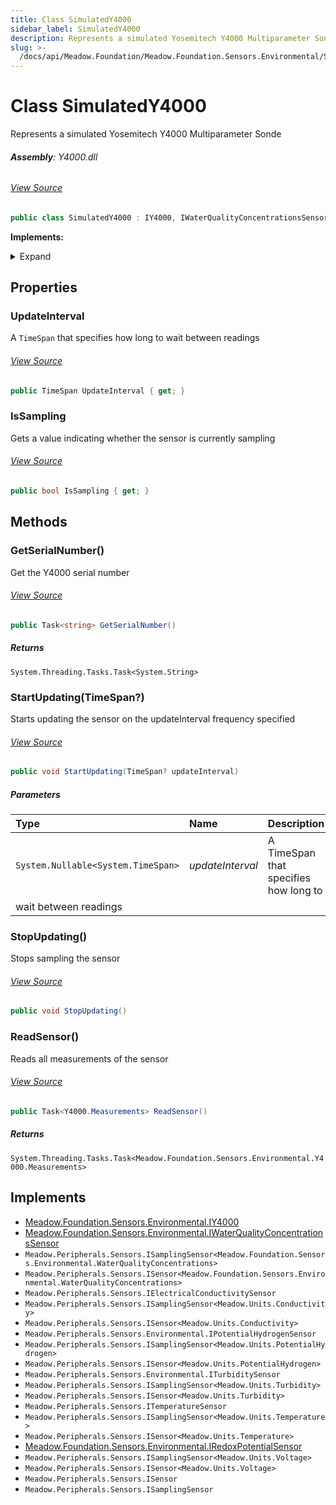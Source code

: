 ```yaml
---
title: Class SimulatedY4000
sidebar_label: SimulatedY4000
description: Represents a simulated Yosemitech Y4000 Multiparameter Sonde
slug: >-
  /docs/api/Meadow.Foundation/Meadow.Foundation.Sensors.Environmental/SimulatedY4000
---
```

# Class SimulatedY4000
Represents a simulated Yosemitech Y4000 Multiparameter Sonde

###### **Assembly**: Y4000.dll
###### [View Source](https://github.com/WildernessLabs/Meadow.Foundation.git/blob/develop/Source/Meadow.Foundation.Peripherals/Sensors.Environmental.Y4000/Driver/Drivers/SimulatedY4000.cs#L14)
```csharp title="Declaration"
public class SimulatedY4000 : IY4000, IWaterQualityConcentrationsSensor, ISamplingSensor<WaterQualityConcentrations>, ISensor<WaterQualityConcentrations>, IElectricalConductivitySensor, ISamplingSensor<Conductivity>, ISensor<Conductivity>, IPotentialHydrogenSensor, ISamplingSensor<PotentialHydrogen>, ISensor<PotentialHydrogen>, ITurbiditySensor, ISamplingSensor<Turbidity>, ISensor<Turbidity>, ITemperatureSensor, ISamplingSensor<Temperature>, ISensor<Temperature>, IRedoxPotentialSensor, ISamplingSensor<Voltage>, ISensor<Voltage>, ISensor, ISamplingSensor
```
**Implements:**  

<details>
<summary>Expand</summary>

[Meadow.Foundation.Sensors.Environmental.IY4000](../Meadow.Foundation.Sensors.Environmental/IY4000), [Meadow.Foundation.Sensors.Environmental.IWaterQualityConcentrationsSensor](../Meadow.Foundation.Sensors.Environmental/IWaterQualityConcentrationsSensor), `Meadow.Peripherals.Sensors.ISamplingSensor<Meadow.Foundation.Sensors.Environmental.WaterQualityConcentrations>`, `Meadow.Peripherals.Sensors.ISensor<Meadow.Foundation.Sensors.Environmental.WaterQualityConcentrations>`, `Meadow.Peripherals.Sensors.IElectricalConductivitySensor`, `Meadow.Peripherals.Sensors.ISamplingSensor<Meadow.Units.Conductivity>`, `Meadow.Peripherals.Sensors.ISensor<Meadow.Units.Conductivity>`, `Meadow.Peripherals.Sensors.Environmental.IPotentialHydrogenSensor`, `Meadow.Peripherals.Sensors.ISamplingSensor<Meadow.Units.PotentialHydrogen>`, `Meadow.Peripherals.Sensors.ISensor<Meadow.Units.PotentialHydrogen>`, `Meadow.Peripherals.Sensors.Environmental.ITurbiditySensor`, `Meadow.Peripherals.Sensors.ISamplingSensor<Meadow.Units.Turbidity>`, `Meadow.Peripherals.Sensors.ISensor<Meadow.Units.Turbidity>`, `Meadow.Peripherals.Sensors.ITemperatureSensor`, `Meadow.Peripherals.Sensors.ISamplingSensor<Meadow.Units.Temperature>`, `Meadow.Peripherals.Sensors.ISensor<Meadow.Units.Temperature>`, [Meadow.Foundation.Sensors.Environmental.IRedoxPotentialSensor](../Meadow.Foundation.Sensors.Environmental/IRedoxPotentialSensor), `Meadow.Peripherals.Sensors.ISamplingSensor<Meadow.Units.Voltage>`, `Meadow.Peripherals.Sensors.ISensor<Meadow.Units.Voltage>`, `Meadow.Peripherals.Sensors.ISensor`, `Meadow.Peripherals.Sensors.ISamplingSensor`
</details>



## Properties
### UpdateInterval
A `TimeSpan` that specifies how long to wait between readings
###### [View Source](https://github.com/WildernessLabs/Meadow.Foundation.git/blob/develop/Source/Meadow.Foundation.Peripherals/Sensors.Environmental.Y4000/Driver/Drivers/SimulatedY4000.cs#L73)
```csharp title="Declaration"
public TimeSpan UpdateInterval { get; }
```
### IsSampling
Gets a value indicating whether the sensor is currently sampling
###### [View Source](https://github.com/WildernessLabs/Meadow.Foundation.git/blob/develop/Source/Meadow.Foundation.Peripherals/Sensors.Environmental.Y4000/Driver/Drivers/SimulatedY4000.cs#L76)
```csharp title="Declaration"
public bool IsSampling { get; }
```
## Methods
### GetSerialNumber()
Get the Y4000 serial number
###### [View Source](https://github.com/WildernessLabs/Meadow.Foundation.git/blob/develop/Source/Meadow.Foundation.Peripherals/Sensors.Environmental.Y4000/Driver/Drivers/SimulatedY4000.cs#L102)
```csharp title="Declaration"
public Task<string> GetSerialNumber()
```

##### Returns

`System.Threading.Tasks.Task<System.String>`
### StartUpdating(TimeSpan?)
Starts updating the sensor on the updateInterval frequency specified
###### [View Source](https://github.com/WildernessLabs/Meadow.Foundation.git/blob/develop/Source/Meadow.Foundation.Peripherals/Sensors.Environmental.Y4000/Driver/Drivers/SimulatedY4000.cs#L108)
```csharp title="Declaration"
public void StartUpdating(TimeSpan? updateInterval)
```

##### Parameters

| Type | Name | Description |
|:--- |:--- |:--- |
| `System.Nullable<System.TimeSpan>` | *updateInterval* | A TimeSpan that specifies how long to
    wait between readings |

### StopUpdating()
Stops sampling the sensor
###### [View Source](https://github.com/WildernessLabs/Meadow.Foundation.git/blob/develop/Source/Meadow.Foundation.Peripherals/Sensors.Environmental.Y4000/Driver/Drivers/SimulatedY4000.cs#L115)
```csharp title="Declaration"
public void StopUpdating()
```
### ReadSensor()
Reads all measurements of the sensor
###### [View Source](https://github.com/WildernessLabs/Meadow.Foundation.git/blob/develop/Source/Meadow.Foundation.Peripherals/Sensors.Environmental.Y4000/Driver/Drivers/SimulatedY4000.cs#L130)
```csharp title="Declaration"
public Task<Y4000.Measurements> ReadSensor()
```

##### Returns

`System.Threading.Tasks.Task<Meadow.Foundation.Sensors.Environmental.Y4000.Measurements>`

## Implements

* [Meadow.Foundation.Sensors.Environmental.IY4000](../Meadow.Foundation.Sensors.Environmental/IY4000)
* [Meadow.Foundation.Sensors.Environmental.IWaterQualityConcentrationsSensor](../Meadow.Foundation.Sensors.Environmental/IWaterQualityConcentrationsSensor)
* `Meadow.Peripherals.Sensors.ISamplingSensor<Meadow.Foundation.Sensors.Environmental.WaterQualityConcentrations>`
* `Meadow.Peripherals.Sensors.ISensor<Meadow.Foundation.Sensors.Environmental.WaterQualityConcentrations>`
* `Meadow.Peripherals.Sensors.IElectricalConductivitySensor`
* `Meadow.Peripherals.Sensors.ISamplingSensor<Meadow.Units.Conductivity>`
* `Meadow.Peripherals.Sensors.ISensor<Meadow.Units.Conductivity>`
* `Meadow.Peripherals.Sensors.Environmental.IPotentialHydrogenSensor`
* `Meadow.Peripherals.Sensors.ISamplingSensor<Meadow.Units.PotentialHydrogen>`
* `Meadow.Peripherals.Sensors.ISensor<Meadow.Units.PotentialHydrogen>`
* `Meadow.Peripherals.Sensors.Environmental.ITurbiditySensor`
* `Meadow.Peripherals.Sensors.ISamplingSensor<Meadow.Units.Turbidity>`
* `Meadow.Peripherals.Sensors.ISensor<Meadow.Units.Turbidity>`
* `Meadow.Peripherals.Sensors.ITemperatureSensor`
* `Meadow.Peripherals.Sensors.ISamplingSensor<Meadow.Units.Temperature>`
* `Meadow.Peripherals.Sensors.ISensor<Meadow.Units.Temperature>`
* [Meadow.Foundation.Sensors.Environmental.IRedoxPotentialSensor](../Meadow.Foundation.Sensors.Environmental/IRedoxPotentialSensor)
* `Meadow.Peripherals.Sensors.ISamplingSensor<Meadow.Units.Voltage>`
* `Meadow.Peripherals.Sensors.ISensor<Meadow.Units.Voltage>`
* `Meadow.Peripherals.Sensors.ISensor`
* `Meadow.Peripherals.Sensors.ISamplingSensor`
